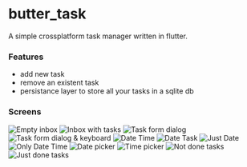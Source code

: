 # butter_task

A simple crossplatform task manager written in flutter.

### Features
- add new task
- remove an existent task
- persistance layer to store all your tasks in a sqlite db

### Screens
![Empty inbox](Screenshoots/butter_task1.png)
![Inbox with tasks](Screenshoots/butter_task2.png)
![Task form dialog](Screenshoots/butter_task3.png)
![Task form dialog & keyboard](Screenshoots/butter_task4.png)
![Date Time](Screenshoots/butter_task5.png)
![Date Task](Screenshoots/butter_task6.png)
![Just Date](Screenshoots/butter_task7.png)
![Only Date Time](Screenshoots/butter_task8.png)
![Date picker](Screenshoots/butter_task9.png)
![Time picker](Screenshoots/butter_task10.png)
![Not done tasks](Screenshoots/butter_task11.png)
![Just done tasks](Screenshoots/butter_task12.png)
